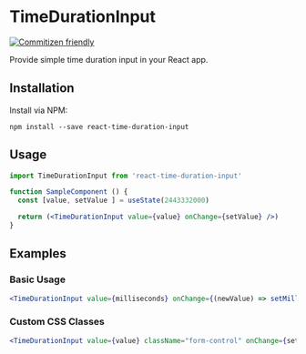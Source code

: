# TimeDurationInput

[![Commitizen friendly](https://img.shields.io/badge/commitizen-friendly-brightgreen.svg)](http://commitizen.github.io/cz-cli/)

Provide simple time duration input in your React app.

## Installation

Install via NPM:
```
npm install --save react-time-duration-input
```

## Usage

```jsx
import TimeDurationInput from 'react-time-duration-input'

function SampleComponent () {
  const [value, setValue ] = useState(2443332000)

  return (<TimeDurationInput value={value} onChange={setValue} />)
}
```

## Examples

### Basic Usage
```jsx
<TimeDurationInput value={milliseconds} onChange={(newValue) => setMilliseconds(newValue)} />
```

### Custom CSS Classes
```jsx
<TimeDurationInput value={value} className="form-control" onChange={setValue} />
```
